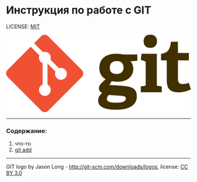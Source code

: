 # Инструкция по работе с GIT

LICENSE: [MIT](./license.md)

![git-logo](./assets/Git-logo.svg.png)

---

### Содержание:
1. что-то
2. [git add](./add.md)

---

GIT logo by Jason Long - http://git-scm.com/downloads/logos, license: [CC BY 3.0](https://creativecommons.org/licenses/by/3.0/)
